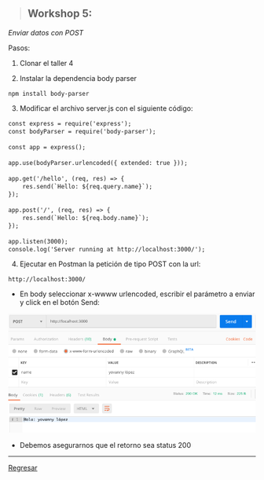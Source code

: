 > ## Workshop 5:

<em>Enviar datos con POST</em>

Pasos:
1. Clonar el taller 4

2. Instalar la dependencia body parser
```
npm install body-parser
```

3. Modificar el archivo server.js con el siguiente código:
```
const express = require('express');
const bodyParser = require('body-parser');

const app = express();

app.use(bodyParser.urlencoded({ extended: true }));

app.get('/hello', (req, res) => {
	res.send(`Hello: ${req.query.name}`);
});

app.post('/', (req, res) => {
	res.send(`Hello: ${req.body.name}`);
});

app.listen(3000);
console.log('Server running at http://localhost:3000/');

```
4. Ejecutar en Postman la petición de tipo POST con la url:
```
http://localhost:3000/
```

* En body seleccionar x-wwww urlencoded, escribir el parámetro a enviar y click en el botón Send:

![POST en postman](./images/post.png)

* Debemos asegurarnos que el retorno sea status 200

***

<a href="../README.md">Regresar</a>

